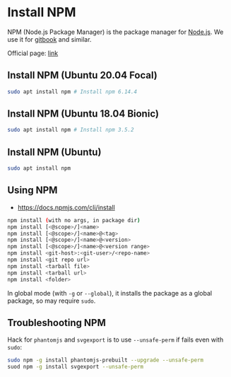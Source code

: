 # Install NPM

NPM (Node.js Package Manager) is the package manager for [Node.js](install-node.md). We use it for [gitbook](install-gitbook.md) and similar.

Official page: [link](https://www.npmjs.com)

## Install NPM (Ubuntu 20.04 Focal)

```bash
sudo apt install npm # Install npm 6.14.4
```

## Install NPM (Ubuntu 18.04 Bionic)

```bash
sudo apt install npm # Install npm 3.5.2
```

## Install NPM (Ubuntu)

```bash
sudo apt install npm
```

## Using NPM

- <https://docs.npmjs.com/cli/install>

```bash
npm install (with no args, in package dir)
npm install [<@scope>/]<name>
npm install [<@scope>/]<name>@<tag>
npm install [<@scope>/]<name>@<version>
npm install [<@scope>/]<name>@<version range>
npm install <git-host>:<git-user>/<repo-name>
npm install <git repo url>
npm install <tarball file>
npm install <tarball url>
npm install <folder>
```

In global mode (with `-g` or `--global`), it installs the package  as a global package, so may require `sudo`.

## Troubleshooting NPM

Hack for `phantomjs` and `svgexport` is to use `--unsafe-perm` if fails even with `sudo`:

```bash
sudo npm -g install phantomjs-prebuilt --upgrade --unsafe-perm
suod npm -g install svgexport --unsafe-perm
```
